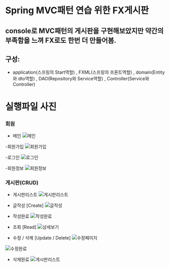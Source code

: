 # Spring MVC패턴 연습 위한 FX게시판

## console로 MVC패턴의 게시판을 구현해보았지만 약간의 부족함을 느껴 FX로도 한번 더 만들어봄.

## 구성: 
- application(스프링의 Start역할) , FXML(스프링의 프론트역할) , domain(Entity와 dto역할) , DAO(Repository와 Service역할) , Controller(Service와 Controller)
#
#

# 실행파일 사진

### 회원

- 메인
![메인](https://user-images.githubusercontent.com/80736178/128502926-d629e6a1-d5a3-4205-bf56-28cf331d70ff.png)


-회원가입
![회원가입](https://user-images.githubusercontent.com/80736178/128503089-b89b60a4-e53b-422c-9b4b-7e6768511e77.png)

-로그인
![로그인](https://user-images.githubusercontent.com/80736178/128503063-d78cc92b-ad9d-41d7-ad3d-85f9a78e1a62.png)

-회원정보
![회원정보](https://user-images.githubusercontent.com/80736178/128502929-086b60f4-2774-4e8d-b802-1c04f4396fdd.png)


### 게시판(CRUD)


- 게시판리스트
![게시판리스트](https://user-images.githubusercontent.com/80736178/128502931-9f9cf0c4-cacf-4f90-b7b9-f514e6e143d3.png)

- 글작성 [Create]
![글작성](https://user-images.githubusercontent.com/80736178/128502932-f5031395-fb8d-41dc-8596-f81178b4e9be.png)

- 작성완료
![작성완료](https://user-images.githubusercontent.com/80736178/128502935-5beb29d1-48b8-4f30-a2c4-0de53f8f6036.png)

- 조회 [Read]
![상세보기](https://user-images.githubusercontent.com/80736178/128502936-be57522b-db02-42b4-8b0b-28109ff88c38.png)


- 수정 / 삭제 [Update / Delete]
![수정페이지](https://user-images.githubusercontent.com/80736178/128502939-b09a21fc-32b5-4812-ba5b-f22a17133ab5.png)

![수정완료](https://user-images.githubusercontent.com/80736178/128502940-6bc5ced3-0633-4ebe-9c14-6eb28674d16a.png)

- 삭제완료
![게시판리스트](https://user-images.githubusercontent.com/80736178/128502931-9f9cf0c4-cacf-4f90-b7b9-f514e6e143d3.png)
